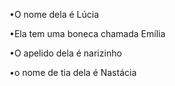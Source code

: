 •O nome dela é Lúcia

•Ela tem uma boneca chamada Emília

•O apelido dela é narizinho

•o nome de tia dela é Nastácia


